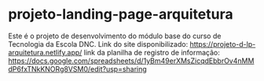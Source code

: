 # projeto-landing-page-arquitetura
Este é o projeto de desenvolvimento do módulo base do curso de Tecnologia da Escola DNC.
Link do site disponibilizado: https://projeto-d-lp-arquitetura.netlify.app/
link da planilha de registro de informação: https://docs.google.com/spreadsheets/d/1yBm49erXMsZicqdEbbrOv4nMMdP6fxTNkKNORg8VSM0/edit?usp=sharing
